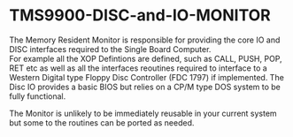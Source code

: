 # TMS9900-DISC-and-IO-MONITOR

The Memory Resident Monitor is responsible for providing the core IO and DISC interfaces required to the Single Board Computer.   
For example all the XOP Defintions are defined, such as CALL, PUSH, POP, RET etc as well as all the interfaces reoutines required
to interface to a Western Digital type Floppy Disc Controller (FDC 1797) if implemented.   The Disc IO provides a basic BIOS but relies on a
CP/M type DOS system to be fully functional. 

The Monitor is unlikely to be immediately reusable in your current system but some to the routines can be ported as needed.
